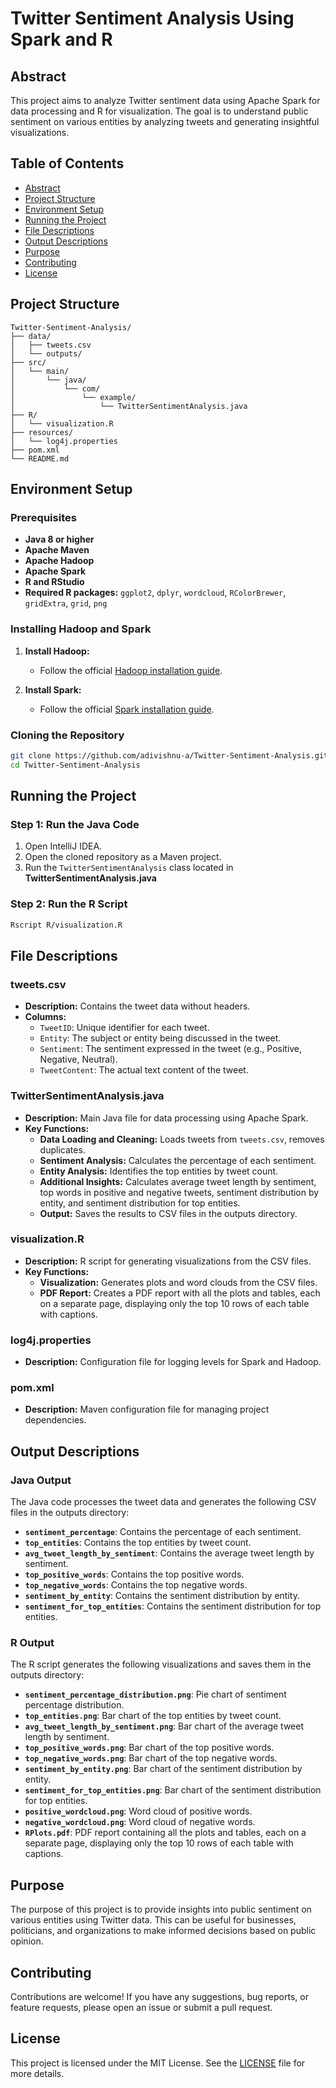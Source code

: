 # Twitter Sentiment Analysis Using Spark and R

## Abstract
This project aims to analyze Twitter sentiment data using Apache Spark for data processing and R for visualization. The goal is to understand public sentiment on various entities by analyzing tweets and generating insightful visualizations.

## Table of Contents
- [Abstract](#abstract)
- [Project Structure](#project-structure)
- [Environment Setup](#environment-setup)
- [Running the Project](#running-the-project)
- [File Descriptions](#file-descriptions)
- [Output Descriptions](#output-descriptions)
- [Purpose](#purpose)
- [Contributing](#contributing)
- [License](#license)

## Project Structure
```
Twitter-Sentiment-Analysis/
├── data/
│   ├── tweets.csv
│   └── outputs/
├── src/
│   └── main/
│       └── java/
│           └── com/
│               └── example/
│                   └── TwitterSentimentAnalysis.java
├── R/
│   └── visualization.R
├── resources/
│   └── log4j.properties
├── pom.xml
└── README.md
```

## Environment Setup

### Prerequisites
- **Java 8 or higher**
- **Apache Maven**
- **Apache Hadoop**
- **Apache Spark**
- **R and RStudio**
- **Required R packages:** `ggplot2`, `dplyr`, `wordcloud`, `RColorBrewer`, `gridExtra`, `grid`, `png`

### Installing Hadoop and Spark
1. **Install Hadoop:**
    - Follow the official [Hadoop installation guide](https://hadoop.apache.org/docs/stable/hadoop-project-dist/hadoop-common/SingleCluster.html).

2. **Install Spark:**
    - Follow the official [Spark installation guide](https://spark.apache.org/docs/latest/index.html).

### Cloning the Repository
```sh
git clone https://github.com/adivishnu-a/Twitter-Sentiment-Analysis.git
cd Twitter-Sentiment-Analysis
```

## Running the Project

### Step 1: Run the Java Code
1. Open IntelliJ IDEA.
2. Open the cloned repository as a Maven project.
3. Run the `TwitterSentimentAnalysis` class located in **TwitterSentimentAnalysis.java**

### Step 2: Run the R Script
```sh
Rscript R/visualization.R
```

## File Descriptions

### tweets.csv


- **Description:** Contains the tweet data without headers.
- **Columns:**
  - `TweetID`: Unique identifier for each tweet.
  - `Entity`: The subject or entity being discussed in the tweet.
  - `Sentiment`: The sentiment expressed in the tweet (e.g., Positive, Negative, Neutral).
  - `TweetContent`: The actual text content of the tweet.

### TwitterSentimentAnalysis.java


- **Description:** Main Java file for data processing using Apache Spark.
- **Key Functions:**
  - **Data Loading and Cleaning:** Loads tweets from `tweets.csv`, removes duplicates.
  - **Sentiment Analysis:** Calculates the percentage of each sentiment.
  - **Entity Analysis:** Identifies the top entities by tweet count.
  - **Additional Insights:** Calculates average tweet length by sentiment, top words in positive and negative tweets, sentiment distribution by entity, and sentiment distribution for top entities.
  - **Output:** Saves the results to CSV files in the outputs directory.

### visualization.R


- **Description:** R script for generating visualizations from the CSV files.
- **Key Functions:**
  - **Visualization:** Generates plots and word clouds from the CSV files.
  - **PDF Report:** Creates a PDF report with all the plots and tables, each on a separate page, displaying only the top 10 rows of each table with captions.

### log4j.properties


- **Description:** Configuration file for logging levels for Spark and Hadoop.

### pom.xml


- **Description:** Maven configuration file for managing project dependencies.

## Output Descriptions

### Java Output
The Java code processes the tweet data and generates the following CSV files in the outputs directory:
- **`sentiment_percentage`**: Contains the percentage of each sentiment.
- **`top_entities`**: Contains the top entities by tweet count.
- **`avg_tweet_length_by_sentiment`**: Contains the average tweet length by sentiment.
- **`top_positive_words`**: Contains the top positive words.
- **`top_negative_words`**: Contains the top negative words.
- **`sentiment_by_entity`**: Contains the sentiment distribution by entity.
- **`sentiment_for_top_entities`**: Contains the sentiment distribution for top entities.

### R Output
The R script generates the following visualizations and saves them in the outputs directory:
- **`sentiment_percentage_distribution.png`**: Pie chart of sentiment percentage distribution.
- **`top_entities.png`**: Bar chart of the top entities by tweet count.
- **`avg_tweet_length_by_sentiment.png`**: Bar chart of the average tweet length by sentiment.
- **`top_positive_words.png`**: Bar chart of the top positive words.
- **`top_negative_words.png`**: Bar chart of the top negative words.
- **`sentiment_by_entity.png`**: Bar chart of the sentiment distribution by entity.
- **`sentiment_for_top_entities.png`**: Bar chart of the sentiment distribution for top entities.
- **`positive_wordcloud.png`**: Word cloud of positive words.
- **`negative_wordcloud.png`**: Word cloud of negative words.
- **`RPlots.pdf`**: PDF report containing all the plots and tables, each on a separate page, displaying only the top 10 rows of each table with captions.

## Purpose
The purpose of this project is to provide insights into public sentiment on various entities using Twitter data. This can be useful for businesses, politicians, and organizations to make informed decisions based on public opinion.

## Contributing

Contributions are welcome! If you have any suggestions, bug reports, or feature requests, please open an issue or submit a pull request.

## License
This project is licensed under the MIT License. See the [LICENSE](LICENSE) file for more details.
